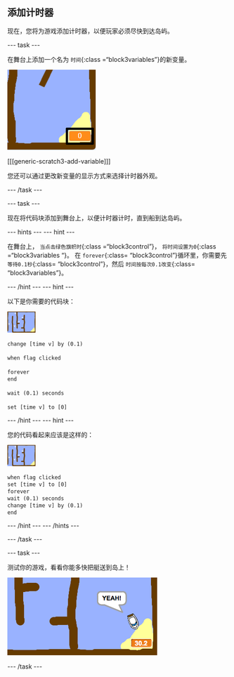 ## 添加计时器

现在，您将为游戏添加计时器，以便玩家必须尽快到达岛屿。

\--- task \---

在舞台上添加一个名为 `时间`{:class =“block3variables”}的新变量。

![截屏](images/boat-variable-annotated.png)

[[[generic-scratch3-add-variable]]]

您还可以通过更改新变量的显示方式来选择计时器外观。

\--- /task \---

\--- task \---

现在将代码块添加到舞台上，以便计时器计时，直到船到达岛屿。

\--- hints \--- \--- hint \---

在舞台上， `当点击绿色旗帜时`{:class =“block3control”}， `将时间设置为0`{:class =“block3variables “}。 在 `forever`{:class= “block3control”}循环里，你需要先 `等待0.1秒`{:class= “block3control”}，然后 `时间按每次0.1改变`{:class= “block3variables”}。

\--- /hint \--- \--- hint \---

以下是你需要的代码块：

![舞台](images/stage.png)

```blocks3
change [time v] by (0.1)

when flag clicked

forever
end

wait (0.1) seconds

set [time v] to [0]
```

\--- /hint \--- \--- hint \---

您的代码看起来应该是这样的：

![舞台](images/stage.png)

```blocks3
when flag clicked
set [time v] to [0]
forever
wait (0.1) seconds
change [time v] by (0.1)
end
```

\--- /hint \--- \--- /hints \---

\--- /task \---

\--- task \---

测试你的游戏，看看你能多快把艇送到岛上！

![截屏](images/boat-variable-test.png)

\--- /task \---